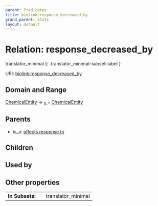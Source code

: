 ```yaml
---
parent: Predicates
title: biolink:response_decreased_by
grand_parent: Slots
layout: default
---
```


# Relation: response_decreased_by

translator_minimal
{: .translator_minimal-subset-label }




URI: [biolink:response_decreased_by](https://w3id.org/biolink/vocab/response_decreased_by)

## Domain and Range

[ChemicalEntity](ChemicalEntity.md) ->  <sub>0..*</sub> [ChemicalEntity](ChemicalEntity.md)

## Parents

 *  is_a: [affects response to](affects_response_to.md)

## Children


## Used by


## Other properties

|  |  |  |
| --- | --- | --- |
| **In Subsets:** | | translator_minimal |


